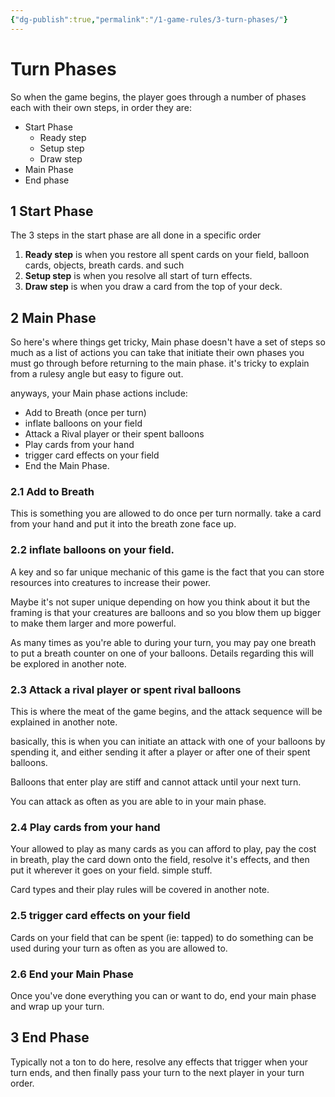 ```yaml
---
{"dg-publish":true,"permalink":"/1-game-rules/3-turn-phases/"}
---
```


# Turn Phases

So when the game begins, the player goes through a number of phases each with their own steps, in order they are:

- Start Phase
	- Ready step
	- Setup step
	- Draw step
- Main Phase
- End phase

## 1 Start Phase
The 3 steps in the start phase are all done in a specific order
1. **Ready step** is when you restore all spent cards on your field, balloon cards, objects, breath cards. and such
2. **Setup step** is when you resolve all start of turn effects.
3. **Draw step** is when you draw a card from the top of your deck.

## 2 Main Phase

So here's where things get tricky, Main phase doesn't have a set of steps so much as a list of actions you can take that initiate their own phases you must go through before returning to the main phase. it's tricky to explain from a rulesy angle but easy to figure out.

anyways, your Main phase actions include:
- Add to Breath (once per turn)
- inflate balloons on your field
- Attack a Rival player or their spent balloons
- Play cards from your hand
- trigger card effects on your field
- End the Main Phase.

### 2.1 Add to Breath
This is something you are allowed to do once per turn normally. take a card from your hand and put it into the breath zone face up.
### 2.2 inflate balloons on your field.
A key and so far unique mechanic of this game is the fact that you can store resources into creatures to increase their power.

Maybe it's not super unique depending on how you think about it but the framing is that your creatures are balloons and so you blow them up bigger to make them larger and more powerful.

As many times as you're able to during your turn, you may pay one breath to put a breath counter on one of your balloons. Details regarding this will be explored in another note.
### 2.3 Attack a rival player or spent rival balloons
This is where the meat of the game begins, and the attack sequence will be explained in another note.

basically, this is when you can initiate an attack with one of your balloons by spending it, and either sending it after a player or after one of their spent balloons.

Balloons that enter play are stiff and cannot attack until your next turn.

You can attack as often as you are able to in your main phase.

### 2.4 Play cards from your hand
Your allowed to play as many cards as you can afford to play, pay the cost in breath, play the card down onto the field, resolve it's effects, and then put it wherever it goes on your field. simple stuff.

Card types and their play rules will be covered in another note.
### 2.5 trigger card effects on your field
Cards on your field that can be spent (ie: tapped) to do something can be used during your turn as often as you are allowed to.
### 2.6 End your Main Phase
Once you've done everything you can or want to do, end your main phase and wrap up your turn.

## 3 End Phase
Typically not a ton to do here, resolve any effects that trigger when your turn ends, and then finally pass your turn to the next player in your turn order.